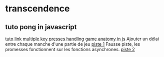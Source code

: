 # transcendence
## tuto pong in javascript
[tuto link](https://www.video-game-coder.fr/jeu-pong-javascript/)
[multiple key presses handling](https://medium.com/@dovern42/handling-multiple-key-presses-at-once-in-vanilla-javascript-for-game-controllers-6dcacae931b7)
[game anatomy in js](https://developer.mozilla.org/en-US/docs/Games/Anatomy)
Ajouter un délai entre chaque manche d'une partie de jeu
[piste 1](https://stackoverflow.com/questions/951021/what-is-the-javascript-version-of-sleep?noredirect=1&lq=1)
Fausse piste, les promesses fonctionnent sur les fonctions asynchrones.
[piste 2](https://stackoverflow.com/questions/49474023/how-to-add-a-delay-between-shots-in-javascript)
